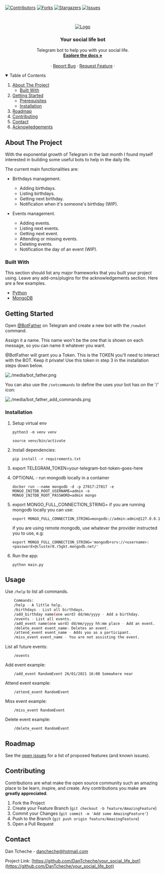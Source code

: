 <!-- PROJECT SHIELDS -->

[![Contributors][contributors-shield]][contributors-url]
[![Forks][forks-shield]][forks-url]
[![Stargazers][stars-shield]][stars-url]
[![Issues][issues-shield]][issues-url]

<!-- PROJECT LOGO -->
<br />
<p align="center">
  <a href="https://github.com/DanTcheche/your_social_life_bot">
    <img src="media/your_social_life_bot.png" alt="Logo">
  </a>

  <h3 align="center">Your social life bot</h3>

  <p align="center">
    Telegram bot to help you with your social life.
    <br />
    <a href="https://github.com/DanTcheche/your_social_life_bot"><strong>Explore the docs »</strong></a>
    <br />
    <br />
    ·
    <a href="https://github.com/DanTcheche/your_social_life_bot/issues">Report Bug</a>
    ·
    <a href="https://github.com/DanTcheche/your_social_life_bot/issues">Request Feature</a>
    ·
  </p>
</p>



<!-- TABLE OF CONTENTS -->
<details open="open">
  <summary>Table of Contents</summary>
  <ol>
    <li>
      <a href="#about-the-project">About The Project</a>
      <ul>
        <li><a href="#built-with">Built With</a></li>
      </ul>
    </li>
    <li>
      <a href="#getting-started">Getting Started</a>
      <ul>
        <li><a href="#prerequisites">Prerequisites</a></li>
        <li><a href="#installation">Installation</a></li>
      </ul>
    </li>
    <li><a href="#roadmap">Roadmap</a></li>
    <li><a href="#contributing">Contributing</a></li>
    <li><a href="#contact">Contact</a></li>
    <li><a href="#acknowledgements">Acknowledgements</a></li>
  </ol>
</details>



<!-- ABOUT THE PROJECT -->
## About The Project

With the exponential growth of Telegram in the last month I found myself
interested in building some useful bots to help in the daily life.

The current main functionalities are:
* Birthdays management.
  * Adding birthdays.
  * Listing birthdays.
  * Getting next birthday.
  * Notification when it's someone's birthday (WIP).
    
* Events management.
  * Adding events.
  * Listing next events.
  * Getting next event.
  * Attending or missing events.
  * Deleting events.  
  * Notification the day of an event (WIP).

### Built With

This section should list any major frameworks that you built your project using. Leave any add-ons/plugins for the acknowledgements section. Here are a few examples.
* [Python](https://www.python.org/)
* [MongoDB](https://www.mongodb.com/)

<!-- GETTING STARTED -->
## Getting Started

Open [@BotFather](https://telegram.me/botfather) on Telegram and create a new bot with the `/newbot` command.

Assign it a name. This name won't be the one that is shown on each message, so you can name it whatever you want.

@BotFather will grant you a Token. This is the TOKEN you'll need to interact with the BOT. Keep it private!
Use this token in step 3 in the installation steps down below.

![./media/bot_father.png](media/bot_father.png)

You can also use the `/setcommands` to define the uses your bot has on the '/' icon:

![./media/bot_father_add_commands.png](media/bot_father_add_commands.png)

### Installation

1. Setup virtual env
    ```
    python3 -m venv venv
    ```
    ```
    source venv/bin/activate
    ```

2. Install dependencies:
   ```
   pip install -r requirements.txt
   ```

3. export TELEGRAM_TOKEN=your-telegram-bot-token-goes-here

4. OPTIONAL - run mongodb locally in a container
   ```
   docker run --name mongodb -d -p 27017:27017 -e MONGO_INITDB_ROOT_USERNAME=admin -e MONGO_INITDB_ROOT_PASSWORD=admin mongo
   ```
5. export MONGO_FULL_CONNECTION_STRING=<full mongodb connecction string>
   if you are running mongodb locally you can use:
   ```
   export MONGO_FULL_CONNECTION_STRING=mongodb://admin:admin@127.0.0.1
   ```
   if you are using remote mongodb, use whatever the provider instructed you to use, e.g:
   ```
   export MONGO_FULL_CONNECTION_STRING='mongodb+srv://<username>:<password>@cluster0.r5gkt.mongodb.net/'
   ```

6. Run the app:
   ```
   python main.py
   ```



<!-- USAGE EXAMPLES -->

## Usage

Use `/help` to list all commands.
```sh
    Commands: 
    /help - A little help.
    /birthdays - List all birthdays.
    /add_birthday name(one word) dd/mm/yyyy - Add a birthday.
    /events - List all events.
    /add_event name(one word) dd/mm/yyyy hh:mm place - Add an event.
    /delete_event event_name- Deletes an event.
    /attend_event event_name - Adds you as a participant.
    /miss_event event_name - You are not assisting the event.
```

List all future events:
```text
    /events
```

Add event example:
```text
    /add_event RandomEvent 26/01/2021 16:00 Somewhere near
```

Attend event example:
```text
    /attend_event RandomEvent
```

Miss event example:
```text
    /miss_event RandomEvent
```

Delete event example:
```text
    /delete_event RandomEvent
```


<!-- ROADMAP -->
## Roadmap

See the [open issues](https://github.com/DanTcheche/your_social_life_bot/issues) for a list of proposed features (and known issues).



<!-- CONTRIBUTING -->
## Contributing

Contributions are what make the open source community such an amazing place to be learn, inspire, and create. Any contributions you make are **greatly appreciated**.

1. Fork the Project
2. Create your Feature Branch (`git checkout -b feature/AmazingFeature`)
3. Commit your Changes (`git commit -m 'Add some AmazingFeature'`)
4. Push to the Branch (`git push origin feature/AmazingFeature`)
5. Open a Pull Request


<!-- CONTACT -->
## Contact

Dan Tcheche - dancheche@hotmail.com

Project Link: [https://github.com/DanTcheche/your_social_life_bot](https://github.com/DanTcheche/your_social_life_bot)


<!-- MARKDOWN LINKS & IMAGES -->
<!-- https://www.markdownguide.org/basic-syntax/#reference-style-links -->
[contributors-shield]: https://img.shields.io/github/contributors/DanTcheche/your_social_life_bot.svg?style=for-the-badge
[contributors-url]: https://github.com/DanTcheche/your_social_life_bot/graphs/contributors
[forks-shield]: https://img.shields.io/github/forks/DanTcheche/your_social_life_bot.svg?style=for-the-badge
[forks-url]: https://github.com/DanTcheche/your_social_life_botnetwork/members
[stars-shield]: https://img.shields.io/github/stars/DanTcheche/your_social_life_bot.svg?style=for-the-badge
[stars-url]: https://github.com/DanTcheche/your_social_life_bot/stargazers
[issues-shield]: https://img.shields.io/github/issues/DanTcheche/your_social_life_bot.svg?style=for-the-badge
[issues-url]: https://github.com/DanTcheche/your_social_life_bot/issues
